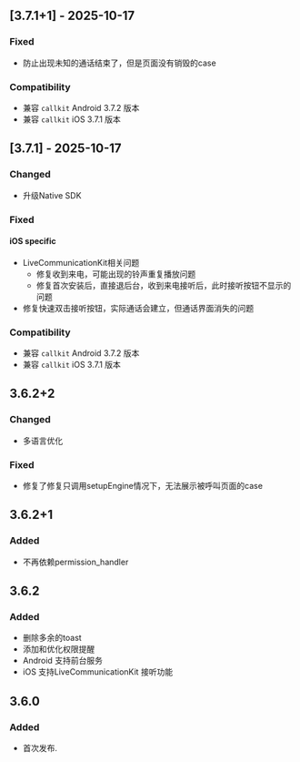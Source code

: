 ## [3.7.1+1] - 2025-10-17
### Fixed
- 防止出现未知的通话结束了，但是页面没有销毁的case
### Compatibility
- 兼容 `callkit` Android 3.7.2 版本
- 兼容 `callkit` iOS 3.7.1 版本

## [3.7.1] - 2025-10-17
### Changed
- 升级Native SDK
### Fixed
#### iOS specific
- LiveCommunicationKit相关问题
    - 修复收到来电，可能出现的铃声重复播放问题
    - 修复首次安装后，直接退后台，收到来电接听后，此时接听按钮不显示的问题
- 修复快速双击接听按钮，实际通话会建立，但通话界面消失的问题
### Compatibility
- 兼容 `callkit` Android 3.7.2 版本
- 兼容 `callkit` iOS 3.7.1 版本

## 3.6.2+2
### Changed
- 多语言优化
### Fixed
- 修复了修复只调用setupEngine情况下，无法展示被呼叫页面的case

## 3.6.2+1
### Added
- 不再依赖permission_handler

## 3.6.2
### Added
- 删除多余的toast
- 添加和优化权限提醒
- Android 支持前台服务
- iOS 支持LiveCommunicationKit 接听功能


## 3.6.0
### Added
- 首次发布.